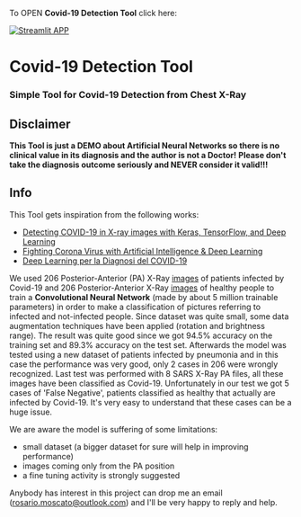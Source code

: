 To OPEN **Covid-19 Detection Tool** click here: 

[![Streamlit APP](https://static.streamlit.io/badges/streamlit_badge_black_white.svg)](https://share.streamlit.io/rosariomoscato/covid19-detection-tool/covid19_detection_app.py)



# Covid-19 Detection Tool
### Simple Tool for Covid-19 Detection from Chest X-Ray


## Disclaimer
**This Tool is just a DEMO about Artificial Neural Networks so there is no clinical value in its diagnosis and the author is not a Doctor!**
**Please don't take the diagnosis outcome seriously and NEVER consider it valid!!!**

## Info
This Tool gets inspiration from the following works:
* [Detecting COVID-19 in X-ray images with Keras, TensorFlow, and Deep Learning](https://www.pyimagesearch.com/2020/03/16/detecting-covid-19-in-x-ray-images-with-keras-tensorflow-and-deep-learning/)
* [Fighting Corona Virus with Artificial Intelligence & Deep Learning](https://www.youtube.com/watch?v=_bDHOwASVS4)
* [Deep Learning per la Diagnosi del COVID-19](https://www.youtube.com/watch?v=dpa8TFg1H_U&t=114s)

We used 206 Posterior-Anterior (PA) X-Ray [images](https://github.com/ieee8023/covid-chestxray-dataset/blob/master/metadata.csv) of patients infected by Covid-19 and 206 Posterior-Anterior X-Ray [images](https://www.kaggle.com/paultimothymooney/chest-xray-pneumonia) of healthy people to train a **Convolutional Neural Network** (made by about 5 million trainable parameters) in order to make a classification of pictures referring to infected and not-infected people.
Since dataset was quite small, some data augmentation techniques have been applied (rotation and brightness range). The result was quite good since we got 94.5% accuracy on the training set and 89.3% accuracy on the test set. Afterwards the model was tested using a new dataset of patients infected by pneumonia and in this case the performance was very good, only 2 cases in 206 were wrongly recognized. Last test was performed with 8 SARS X-Ray PA files, all these images have been classified as Covid-19.
Unfortunately in our test we got 5 cases of 'False Negative', patients classified as healthy that actually are infected by Covid-19. It's very easy to understand that these cases can be a huge issue.

We are aware the model is suffering of some limitations:
* small dataset (a bigger dataset for sure will help in improving performance)
* images coming only from the PA position
* a fine tuning activity is strongly suggested

Anybody has interest in this project can drop me an email ([rosario.moscato@outlook.com](mailto:rosario.moscato@outlook.com)) and I'll be very happy to reply and help.
